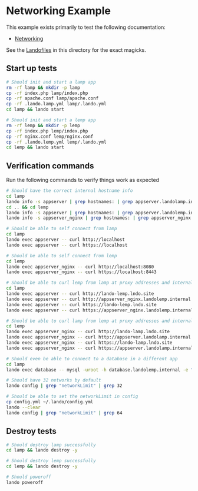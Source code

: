 # Networking Example

This example exists primarily to test the following documentation:

* [Networking](https://docs.devwithlando.io/config/networking.html)

See the [Landofiles](https://docs.devwithlando.io/config/lando.html) in this directory for the exact magicks.

## Start up tests

```bash
# Should init and start a lamp app
rm -rf lamp && mkdir -p lamp
cp -rf index.php lamp/index.php
cp -rf apache.conf lamp/apache.conf
cp -rf .lando.lamp.yml lamp/.lando.yml
cd lamp && lando start

# Should init and start a lemp app
rm -rf lemp && mkdir -p lemp
cp -rf index.php lemp/index.php
cp -rf nginx.conf lemp/nginx.conf
cp -rf .lando.lemp.yml lemp/.lando.yml
cd lemp && lando start
```

## Verification commands

Run the following commands to verify things work as expected

```bash
# Should have the correct internal hostname info
cd lamp
lando info -s appserver | grep hostnames: | grep appserver.landolamp.internal
cd .. && cd lemp
lando info -s appserver | grep hostnames: | grep appserver.landolemp.internal
lando info -s appserver_nginx | grep hostnames: | grep appserver_nginx.landolemp.internal

# Should be able to self connect from lamp
cd lamp
lando exec appserver -- curl http://localhost
lando exec appserver -- curl https://localhost

# Should be able to self connect from lemp
cd lemp
lando exec appserver_nginx -- curl http://localhost:8080
lando exec appserver_nginx -- curl https://localhost:8443

# Should be able to curl lemp from lamp at proxy addresses and internal hostnames
cd lamp
lando exec appserver -- curl http://lando-lemp.lndo.site
lando exec appserver -- curl http://appserver_nginx.landolemp.internal:8080
lando exec appserver -- curl https://lando-lemp.lndo.site
lando exec appserver -- curl https://appserver_nginx.landolemp.internal:8443

# Should be able to curl lamp from lemp at proxy addresses and internal hostname
cd lemp
lando exec appserver_nginx -- curl http://lando-lamp.lndo.site
lando exec appserver_nginx -- curl http://appserver.landolamp.internal
lando exec appserver_nginx -- curl https://lando-lamp.lndo.site
lando exec appserver_nginx -- curl https://appserver.landolamp.internal

# Should even be able to connect to a database in a different app
cd lamp
lando exec database -- mysql -uroot -h database.landolemp.internal -e "quit"

# Should have 32 networks by default
lando config | grep "networkLimit" | grep 32

# Should be able to set the networkLimit in config
cp config.yml ~/.lando/config.yml
lando --clear
lando config | grep "networkLimit" | grep 64
```

## Destroy tests

```bash
# Should destroy lamp successfully
cd lamp && lando destroy -y

# Should destroy lemp successfully
cd lemp && lando destroy -y

# Should poweroff
lando poweroff
```
